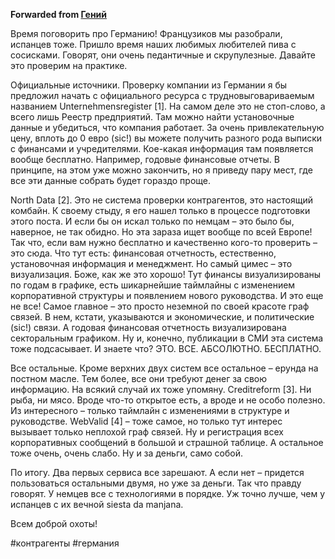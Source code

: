 **Forwarded from [Гений](https://t.me/cringeanime)**

Время поговорить про Германию! Французиков мы разобрали, испанцев тоже. Пришло время наших любимых любителей пива с сосисками. Говорят, они очень педантичные и скрупулезные. Давайте это проверим на практике.

Официальные источники. Проверку компании из Германии я бы предложил начать с официального ресурса с трудновыговариваемым названием Unternehmensregister [1]. На самом деле это не стоп-слово, а всего лишь Реестр предприятий. Там можно найти установочные данные и убедиться, что компания работает. За очень привлекательную цену, вплоть до 0 евро (sic!) вы можете получить разного рода выписки с финансами и учредителями. Кое-какая информация там появляется вообще бесплатно. Например, годовые финансовые отчеты. В принципе, на этом уже можно закончить, но я приведу пару мест, где все эти данные собрать будет гораздо проще.

North Data [2]. Это не система проверки контрагентов, это настоящий комбайн. К своему стыду, я его нашел только в процессе подготовки этого поста. И если бы он искал только по немцам – это было бы, наверное, не так обидно. Но эта зараза ищет вообще по всей Европе! Так что, если вам нужно бесплатно и качественно кого-то проверить – это сюда. Что тут есть: финансовая отчетность, естественно, установочная информация и менеджмент. Но самый цимес – это визуализация. Боже, как же это хорошо! Тут финансы визуализированы по годам в графике, есть шикарнейшие таймлайны с изменением корпоративной структуры и появлением нового руководства. И это еще не все! Самое главное – это просто неземной по своей красоте граф связей. В нем, кстати, указываются и экономические, и политические (sic!) связи. А годовая финансовая отчетность визуализирована секторальным графиком. Ну и, конечно, публикации в СМИ эта система тоже подсасывает. И знаете что? ЭТО. ВСЕ. АБСОЛЮТНО. БЕСПЛАТНО. 

Все остальные. Кроме верхних двух систем все остальное – ерунда на постном масле. Тем более, все они требуют денег за свою информацию. На всякий случай их тоже упомяну. Creditreform [3]. Ни рыба, ни мясо. Вроде что-то открытое есть, а вроде и не особо полезно. Из интересного – только таймлайн с изменениями в структуре и руководстве. WebValid [4] – тоже самое, но только тут интерес вызывает только неплохой граф связей. Ну и регистрация всех корпоративных сообщений в большой и страшной таблице. А остальное тоже очень, очень слабо. Ну и за деньги, само собой. 

По итогу. Два первых сервиса все зарешают. А если нет – придется пользоваться остальными двумя, но уже за деньги. Так что правду говорят. У немцев все с технологиями в порядке. Уж точно лучше, чем у испанцев с их вечной siesta da manjana.

Всем доброй охоты!

#контрагенты #германия